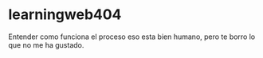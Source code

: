 # learningweb404
Entender como funciona el proceso
eso esta bien humano, pero te borro lo que no me ha gustado.
